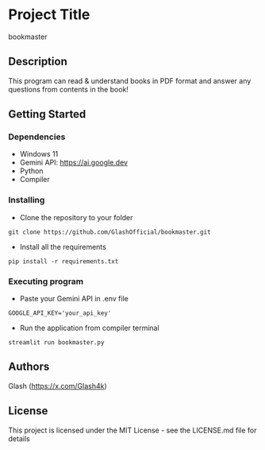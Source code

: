 # Project Title
bookmaster

## Description
This program can read & understand books in PDF format and answer any questions from contents in the book!

## Getting Started

### Dependencies

* Windows 11
* Gemini API: https://ai.google.dev
* Python
* Compiler

### Installing

* Clone the repository to your folder
```
git clone https://github.com/GlashOfficial/bookmaster.git
```
* Install all the requirements
```
pip install -r requirements.txt
```

### Executing program

* Paste your Gemini API in .env file
```
GOOGLE_API_KEY='your_api_key'
```
* Run the application from compiler terminal
```
streamlit run bookmaster.py
```

## Authors

Glash
(https://x.com/Glash4k)


## License

This project is licensed under the MIT License - see the LICENSE.md file for details
